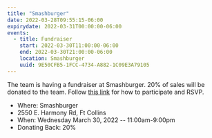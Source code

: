 ```yaml
---
title: "Smashburger"
date: 2022-03-28T09:55:15-06:00
expirydate: 2022-03-31T00:00:00-06:00
events:
  - title: Fundraiser
    start: 2022-03-30T11:00:00-06:00
    end: 2022-03-30T21:00:00-06:00
    location: Smashburger
    uuid: 9E50CFB5-1FCC-4734-A882-1C09E3A79105
---
```


The team is having a fundraiser at Smashburger. 20% of sales will be
donated to the team. Follow [this link][shash] for how to participate and
RSVP.

<!--more-->

 - Where: Smashburger
 - 2550 E. Harmony Rd, Ft Collins
 - When: Wednesday March 30, 2022 --  11:00am-9:00pm
 - Donating Back: 20%

[shash]: https://www.groupraise.com/events/222462?utm_source=promotool&utm_medium=social
